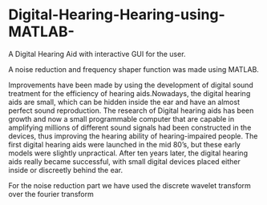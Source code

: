 # Digital-Hearing-Hearing-using-MATLAB-
A Digital Hearing Aid with interactive GUI for the user.

A noise reduction and frequency shaper function was made using MATLAB. 

Improvements have been made by using the development of digital sound treatment for the efficiency of
hearing aids.Nowadays, the digital hearing aids are small, which can be hidden inside the ear and have
an almost perfect sound reproduction. The research of Digital hearing aids has been growth and now a
small programmable computer that are capable in amplifying millions of different sound signals had been
constructed in the devices, thus improving the hearing ability of hearing-impaired people. The first digital
hearing aids were launched in the mid 80’s, but these early models were slightly unpractical. After ten
years later, the digital hearing aids really became successful, with small digital devices placed either inside
or discreetly behind the ear.

For the noise reduction part we have used the discrete wavelet transform over the fourier transform
